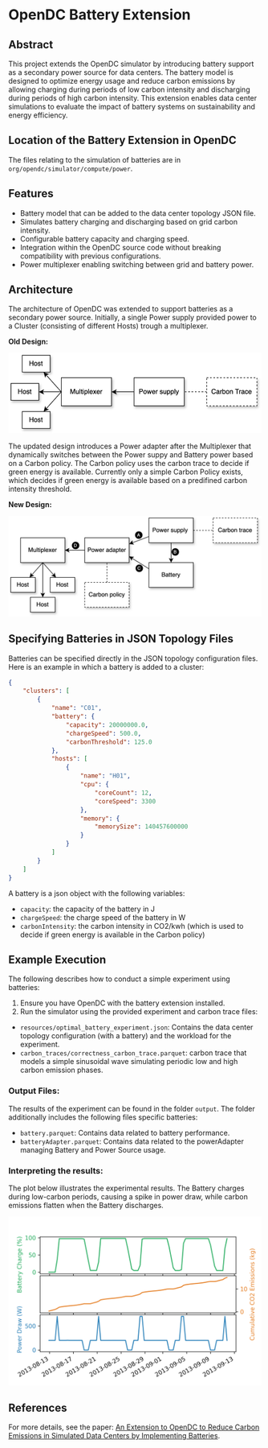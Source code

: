 
# OpenDC Battery Extension

## Abstract
This project extends the OpenDC simulator by introducing battery support as a secondary power source for data centers. The battery model is designed to optimize energy usage and reduce carbon emissions by allowing charging during periods of low carbon intensity and discharging during periods of high carbon intensity. This extension enables data center simulations to evaluate the impact of battery systems on sustainability and energy efficiency.

## Location of the Battery Extension in OpenDC
The files relating to the simulation of batteries are in `org/opendc/simulator/compute/power`. 

## Features
- Battery model that can be added to the data center topology JSON file.
- Simulates battery charging and discharging based on grid carbon intensity.
- Configurable battery capacity and charging speed.
- Integration within the OpenDC source code without breaking compatibility with previous configurations.
- Power multiplexer enabling switching between grid and battery power.

## Architecture
The architecture of OpenDC was extended to support batteries as a secondary power source. Initially, a single Power supply provided power to a Cluster (consisting of different Hosts) trough a multiplexer. 


**Old Design:**

![](readme-battery-pictures/old-situation.drawio.png)

The updated design introduces a Power adapter after the Multiplexer that dynamically switches between the Power suppy and Battery power based on a Carbon policy. The Carbon policy uses the carbon trace to decide if green energy is available. Currently only a simple Carbon Policy exists, which decides if green energy is available based on a predifined carbon intensity threshold. 

**New Design:**

![](readme-battery-pictures/new-situation.drawio.png)

## Specifying Batteries in JSON Topology Files
Batteries can be specified directly in the JSON topology configuration files. Here is an example in which a battery is added to a cluster:

```json
{
    "clusters": [
        {
            "name": "C01",
            "battery": {
                "capacity": 20000000.0,
                "chargeSpeed": 500.0,
                "carbonThreshold": 125.0
            },
            "hosts": [
                {
                    "name": "H01",
                    "cpu": {
                        "coreCount": 12,
                        "coreSpeed": 3300
                    },
                    "memory": {
                        "memorySize": 140457600000
                    }
                }
            ]
        }
    ]
}
```
A battery is a json object with the following variables: 
- `capacity`: the capacity of the battery in J
- `chargeSpeed`: the charge speed of the battery in W
- `carbonIntensity`: the carbon intensity in CO2/kwh (which is used to decide if green energy is available in the Carbon policy)

## Example Execution
The following describes how to conduct a simple experiment using batteries: 

1. Ensure you have OpenDC with the battery extension installed.
2. Run the simulator using the provided experiment and carbon trace files:

- `resources/optimal_battery_experiment.json`: Contains the data center topology configuration (with a battery) and the workload for the experiment.
- `carbon_traces/correctness_carbon_trace.parquet`: 
 carbon trace that models a simple sinusoidal wave simulating periodic low and high carbon emission phases.

### Output Files:
The results of the experiment can be found in the folder `output`. The folder additionally includes the following files specific batteries: 
- `battery.parquet`: Contains data related to battery performance.
- `batteryAdapter.parquet`: Contains data related to the powerAdapter managing Battery and Power Source usage.

### Interpreting the results:

The plot below illustrates the experimental results. The Battery charges during low-carbon periods, causing a spike in power draw, while carbon emissions flatten when the Battery discharges.

![](readme-battery-pictures/correctnessStacked.png)


## References
For more details, see the paper: [An Extension to OpenDC to Reduce Carbon Emissions in Simulated Data Centers by Implementing Batteries](https://github.com/MaxKampsVu/opendc-battery).
